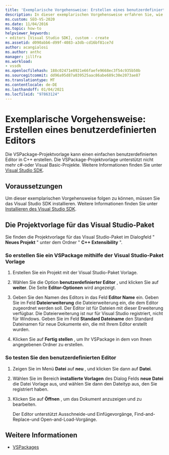 ```yaml
---
title: 'Exemplarische Vorgehensweise: Erstellen eines benutzerdefinierten Editors | Microsoft-Dokumentation'
description: In dieser exemplarischen Vorgehensweise erfahren Sie, wie Sie mithilfe der VSPackage-Projektvorlage einen einfachen benutzerdefinierten Editor in C++ erstellen können.
ms.custom: SEO-VS-2020
ms.date: 11/04/2016
ms.topic: how-to
helpviewer_keywords:
- editors [Visual Studio SDK], custom - create
ms.assetid: d090abb6-d99f-4083-a3db-cd16bf81ce7d
author: acangialosi
ms.author: anthc
manager: jillfra
ms.workload:
- vssdk
ms.openlocfilehash: 188c02471e8921e66faefe9668ec3f54c935b50b
ms.sourcegitcommit: dd96a95d87a039525aac86abe689c30e2073ae87
ms.translationtype: MT
ms.contentlocale: de-DE
ms.lasthandoff: 01/04/2021
ms.locfileid: "97863124"
---
```

# <a name="walkthrough-create-a-custom-editor"></a>Exemplarische Vorgehensweise: Erstellen eines benutzerdefinierten Editors
Die VSPackage-Projektvorlage kann einen einfachen benutzerdefinierten Editor in C++ erstellen. Die VSPackage-Projektvorlage unterstützt nicht mehr c#-oder Visual Basic-Projekte. Weitere Informationen finden Sie unter [Visual Studio SDK](../extensibility/visual-studio-sdk.md).

## <a name="prerequisites"></a>Voraussetzungen
 Um dieser exemplarischen Vorgehensweise folgen zu können, müssen Sie das Visual Studio SDK installieren. Weitere Informationen finden Sie unter [Installieren des Visual Studio SDK](../extensibility/installing-the-visual-studio-sdk.md).

## <a name="the-visual-studio-package-project-template"></a>Die Projektvorlage für das Visual Studio-Paket
 Sie finden die Projektvorlage für das Visual Studio-Paket im Dialogfeld " **Neues Projekt** " unter dem Ordner " **C++ Extensibility** ".

### <a name="to-create-a-vspackage-using-the-visual-studio-package-template"></a>So erstellen Sie ein VSPackage mithilfe der Visual Studio-Paket Vorlage

1. Erstellen Sie ein Projekt mit der Visual Studio-Paket Vorlage.

2. Wählen Sie die Option **benutzerdefinierter Editor** , und klicken Sie auf **weiter**. Die Seite **Editor-Optionen** wird angezeigt.

3. Geben Sie den Namen des Editors in das Feld **Editor Name** ein. Geben Sie im Feld **Dateierweiterung** die Dateierweiterung ein, die dem Editor zugeordnet werden soll. Der Editor ist für Dateien mit dieser Erweiterung verfügbar. Die Dateierweiterung ist nur für Visual Studio registriert, nicht für Windows. Geben Sie im Feld **Standard Dateiname** den Standard Dateinamen für neue Dokumente ein, die mit Ihrem Editor erstellt wurden.

4. Klicken Sie auf **Fertig stellen** , um Ihr VSPackage in dem von Ihnen angegebenen Ordner zu erstellen.

### <a name="to-test-your-custom-editor"></a>So testen Sie den benutzerdefinierten Editor

1. Zeigen Sie im Menü **Datei** auf **neu** , und klicken Sie dann auf **Datei**.

2. Wählen Sie im Bereich **installierte Vorlagen** des Dialog Felds **neue Datei** die Datei Vorlage aus, und wählen Sie dann den Dateityp aus, den Sie registriert haben.

3. Klicken Sie auf **Öffnen** , um das Dokument anzuzeigen und zu bearbeiten.

     Der Editor unterstützt Ausschneide-und Einfügevorgänge, Find-and-Replace-und Open-and-Load-Vorgänge.

## <a name="see-also"></a>Weitere Informationen
- [VSPackages](../extensibility/internals/vspackages.md)
